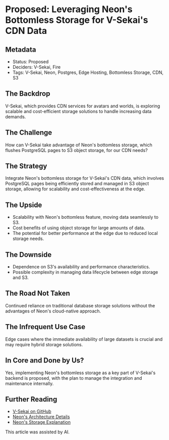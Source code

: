 # Proposed: Leveraging Neon's Bottomless Storage for V-Sekai's CDN Data

## Metadata

- Status: Proposed
- Deciders: V-Sekai, Fire
- Tags: V-Sekai, Neon, Postgres, Edge Hosting, Bottomless Storage, CDN, S3

## The Backdrop

V-Sekai, which provides CDN services for avatars and worlds, is exploring scalable and cost-efficient storage solutions to handle increasing data demands.

## The Challenge

How can V-Sekai take advantage of Neon's bottomless storage, which flushes PostgreSQL pages to S3 object storage, for our CDN needs?

## The Strategy

Integrate Neon's bottomless storage for V-Sekai's CDN data, which involves PostgreSQL pages being efficiently stored and managed in S3 object storage, allowing for scalability and cost-effectiveness at the edge.

## The Upside

- Scalability with Neon's bottomless feature, moving data seamlessly to S3.
- Cost benefits of using object storage for large amounts of data.
- The potential for better performance at the edge due to reduced local storage needs.

## The Downside

- Dependence on S3's availability and performance characteristics.
- Possible complexity in managing data lifecycle between edge storage and S3.

## The Road Not Taken

Continued reliance on traditional database storage solutions without the advantages of Neon's cloud-native approach.

## The Infrequent Use Case

Edge cases where the immediate availability of large datasets is crucial and may require hybrid storage solutions.

## In Core and Done by Us?

Yes, implementing Neon's bottomless storage as a key part of V-Sekai's backend is proposed, with the plan to manage the integration and maintenance internally.

## Further Reading

- [V-Sekai on GitHub](https://github.com/v-sekai/)
- [Neon's Architecture Details](https://neon.tech/docs/introduction/about)
- [Neon's Storage Explanation](https://neon.tech/docs/concepts/storage)

This article was assisted by AI.
